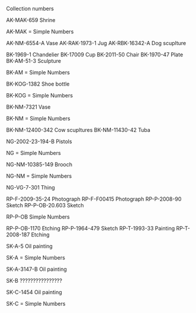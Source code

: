 Collection numbers

AK-MAK-659        Shrine

AK-MAK      =     Simple Numbers

AK-NM-6554-A      Vase
AK-RAK-1973-1     Jug
AK-RBK-16342-A    Dog scuplture

BK-1969-1         Chandelier
BK-17009          Cup
BK-2011-50        Chair
BK-1970-47        Plate
BK-AM-51-3        Sculpture

BK-AM       =     Simple Numbers

BK-KOG-1382       Shoe bottle

BK-KOG      =     Simple Numbers

BK-NM-7321        Vase

BK-NM       =     Simple Numbers

BK-NM-12400-342   Cow scupltures
BK-NM-11430-42    Tuba

NG-2002-23-194-B  Pistols

NG         =      Simple Numbers

NG-NM-10385-149   Brooch

NG-NM      =      Simple Numbers

NG-VG-7-301       Thing

RP-F-2009-35-24   Photograph
RP-F-F00415       Photograph
RP-P-2008-90      Sketch
RP-P-OB-20.603    Sketch

RP-P-OB           Simple Numbers

RP-P-OB-1170      Etching
RP-P-1964-479     Sketch
RP-T-1993-33      Painting
RP-T-2008-187     Etching

SK-A-5            Oil painting

SK-A        =     Simple Numbers

SK-A-3147-B       Oil painting

SK-B        ????????????????

SK-C-1454         Oil painting

SK-C        =     Simple Numbers

